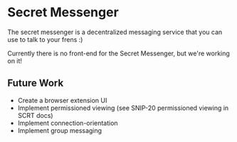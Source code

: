# Secret Messenger
The secret messenger is a decentralized messaging service that you can use to talk to your frens :)

Currently there is no front-end for the Secret Messenger, but we're working on it!

## Future Work
- Create a browser extension UI
- Implement permissioned viewing (see SNIP-20 permissioned viewing in SCRT docs)
- Implement connection-orientation
- Implement group messaging
